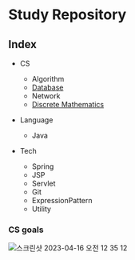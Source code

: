 # Study Repository

## Index
* CS
  * Algorithm
  * [Database](https://github.com/ChangDaeJun/study/blob/main/computerScience/database(new)/databaseSystem.md)
  * Network
  * [Discrete Mathematics](https://github.com/ChangDaeJun/study/tree/main/computerScience/discreteMathematics)


* Language
  * Java


* Tech
  * Spring
  * JSP
  * Servlet
  * Git
  * ExpressionPattern
  * Utility

### CS goals
![스크린샷 2023-04-16 오전 12 35 12](https://user-images.githubusercontent.com/97227920/235077332-c1ebf028-b7ff-4225-b4b4-db982508f7de.png)

